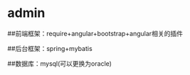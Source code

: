 # admin

##前端框架：require+angular+bootstrap+angular相关的插件

##后台框架：spring+mybatis

##数据库：mysql(可以更换为oracle)
